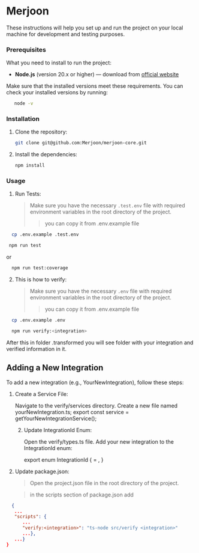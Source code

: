 # Merjoon

These instructions will help you set up and run the project on your local machine for development and testing purposes.

### Prerequisites

What you need to install to run the project:

- **Node.js** (version 20.x or higher) — download from [official website](https://nodejs.org/)

Make sure that the installed versions meet these requirements. You can check your installed versions by running:

```bash
   node -v
   ```
### Installation

1. Clone the repository:

    ```bash
    git clone git@github.com:Merjoon/merjoon-core.git
    ```

2. Install the dependencies:

    ```bash
    npm install
    ```

### Usage

1. Run Tests:
   >Make sure you have the necessary `.test.env` file with required environment variables in the root directory of the project.
   >>you can copy it from .env.example file
```bash      
  cp .env.example .test.env 
```
```bash
 npm run test
```
or

```bash
  npm run test:coverage
```

2. This is how to verify:
   >Make sure you have the necessary `.env` file with required environment variables in the root directory of the project.
    >>you can copy it from .env.example file
```bash      
  cp .env.example .env 
```
```bash
  npm run verify:<integration>
```
After this in folder .transformed you will see folder with your integration and verified information in it.


## Adding a New Integration
To add a new integration (e.g., YourNewIntegration), follow these steps:

1. Create a Service File:

   Navigate to the verify/services directory.
   Create a new file named yourNewIntegration.ts;
   export const service = getYourNewIntegrationService();

   2. Update IntegrationId Enum:

      Open the verify/types.ts file.
      Add your new integration to the IntegrationId enum:

      export enum IntegrationId {
         <Integration> = <integration>,
      }

3. Update package.json:

   > Open the project.json file in the root directory of the project.

   > in the scripts section of package.json add
```json
  {
   ...
   "scripts": {
      ...
      "verify:<integration>": "ts-node src/verify <integration>"
      ...},
   ...}
}
```